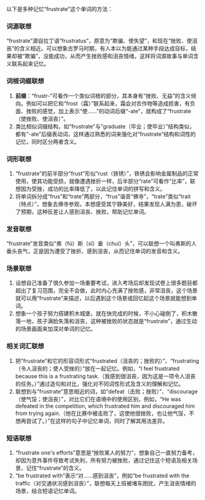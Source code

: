 以下是多种记忆“frustrate”这个单词的方法：

### 词源联想
“frustrate”源自拉丁语“frustratus”，原意为“欺骗、使失望”，和现在“挫败、使沮丧”的含义相近。可以想象古罗马时期，有人本以为能通过某种手段达成目标，结果却被“欺骗”，没能成功，从而产生挫败感和沮丧情绪，这样将词源故事与单词含义联系起来记忆。

### 词根词缀联想
1. **前缀**：“frustr-”可看作一个类似词根的部分，其本身有“挫败、无益”的含义倾向。例如可以把它和“frost（霜）”联系起来，霜会对农作物等造成损害，有负面、挫败的感觉，加上表示“使……”的动词后缀“-ate”，就构成了“frustrate（使挫败、使沮丧）”。
2. 类比相似词缀结构，如“frustrate”与“graduate（毕业；使毕业）”结构类似，都有“-ate”后缀表动词，这样通过熟悉的词来强化对“frustrate”结构和词性的记忆，同时区分两者含义。

### 词形联想
1. “frustrate”的前半部分“frust”形似“rust（铁锈）”，铁锈会影响金属制品的正常使用，使其功能受损，就像遭遇挫折一样，后半部分“rate”可看作“比率”，联想因为受挫，成功的比率降低了，以此记住单词的拼写和含义。
2. 将单词拆分成“frus”和“trate”两部分，“frus”谐音“佛寺”，“trate”类似“trait（特点）”，想象去佛寺参观，本想感受其宁静美好，结果发现人满为患，破坏了预期，这种反差让人感到沮丧、挫败，帮助记忆单词。

### 发音联想
“frustrate”发音类似“弗（fú）斯（sī）垂（chuí）头”，可以联想一个叫弗斯的人垂头丧气，正是因为遭受了挫折、感到沮丧，从而记住单词的发音和含义。

### 场景联想
1. 设想自己准备了很久参加一场重要考试，进入考场后却发现试卷上很多题目都超出了复习范围，完全不会做，此时内心充满了挫败感，非常沮丧，这个场景就可以用“frustrate”来描述，以后遇到这个场景或回忆起这个场景就能想到单词。
2. 想象一个孩子努力搭建积木城堡，就在快完成的时候，不小心碰倒了，积木散落一地，孩子满脸失落和沮丧，这种被挫败的状态就是“frustrate”，通过生动的场景画面来加深对单词的记忆。

### 相关词汇联想
1. 把“frustrate”和它的形容词形式“frustrated（沮丧的；挫败的）”、“frustrating（令人沮丧的；使人受挫的）”放在一起记忆。例如，“I feel frustrated because this is a frustrating task.（我感到很沮丧，因为这是一项令人沮丧的任务。）”通过造句和对比，强化对不同词性形式及含义的理解和记忆。
2. 联想到与“frustrate”意思相近的词，如“defeat（击败；挫败）”、“discourage（使气馁；使沮丧）”，对比它们在语境中的使用区别，例如，“He was defeated in the competition, which frustrated him and discouraged him from trying again.（他在比赛中被击败了，这使他很挫败，也让他气馁，不想再尝试了。）”在这样的句子中记忆单词，同时了解其用法差异。

### 短语联想
1. “frustrate one's efforts”意思是“挫败某人的努力”，想象自己一直努力备考，却因为意外事件导致考试失利，所有努力被挫败，通过记住这个短语及相关场景，记住“frustrate”的含义。
2. “be frustrated with”表示“对……感到沮丧”，例如“be frustrated with the traffic（对交通状况感到沮丧）”，联想每天上班被堵车困扰，产生沮丧情绪的场景，结合短语记忆单词。 
